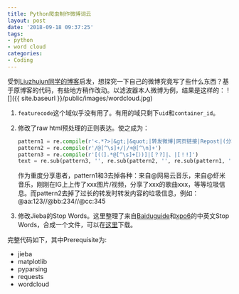 ```yaml
---
title: Python爬虫制作微博词云
layout: post
date: '2018-09-18 09:37:25'
tags:
- python
- word cloud
categories:
- Coding
---
```


受到[Liuzhujun同学的博客](https://foofish.net/python-word-cloud.html)启发，想探究一下自己的微博究竟写了些什么东西？基于原博客的代码，有些地方稍作改动。以滤波器本人微博为例，结果是这样的：
![]({{ site.baseurl }}/public/images/wordcloud.jpg)
<!-- more -->
1. `featurecode`这个域似乎没有用了。有用的域只剩下`uid`和`container_id`。

2. 修改了raw html预处理的正则表达。使之成为：

	```python
	pattern1 = re.compile(r'<.*?>|&gt;|&quot;|转发微博|网页链接|Repost|(分享|查看|刚刚).*(图片|专辑|单曲|歌曲|照片|视频)')
	pattern2 = re.compile(r'/@[^\s]+/|/+@[^\n]+')
	pattern3 = re.compile(r'[(（].*@[^\s]+[）)]|[？?]|、|[！!]')
	text = re.sub(pattern3, '', re.sub(pattern2, '', re.sub(pattern1, '', raw_html)))
	```

	作为重度分享患者，pattern1和3去掉各种：来自@网易云音乐，来自@虾米音乐，刚刚在IG上上传了xxx图片/视频，分享了xxx的歌曲xxx，等等垃圾信息。而pattern2去掉了过长的转发时转发内容的垃圾信息，例如：@aa:123//@bb:234//@cc:345
3. 修改Jieba的Stop Words。这里整理了来自[Baiduguide](http://www.baiduguide.com/baidu-stopwords/)和[xpo6](http://xpo6.com/wp-content/uploads/2015/01/stop-word-list.txt)的中英文Stop Words，合成一个文件，可以在[这里](https://gist.github.com/wittyfilter/27e0b6bbd496ac43ed1a6cb18dc2dd17)下载。

完整代码如下，其中Prerequisite为: 
* jieba
* matplotlib
* pyparsing
* requests
* wordcloud

<script src="https://gist.github.com/wittyfilter/d0cff90a513b14f7eeed5006aad4a11f.js"></script>